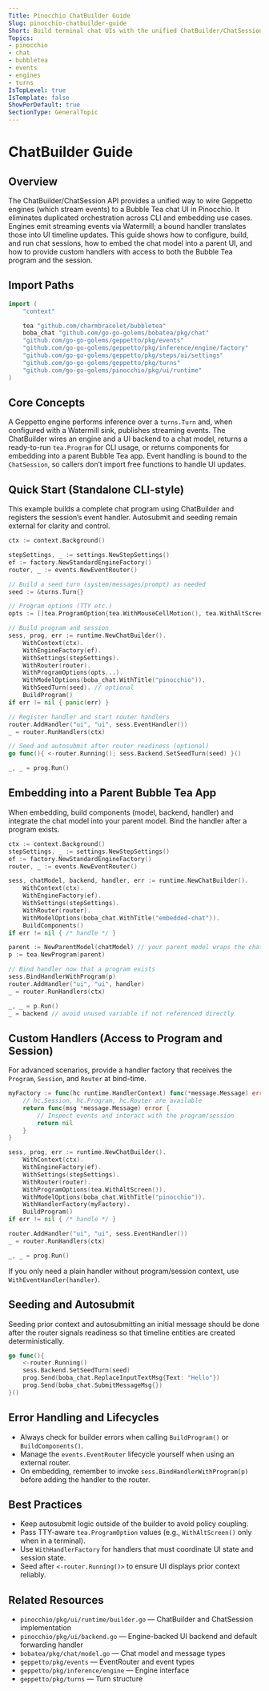 ```yaml
---
Title: Pinocchio ChatBuilder Guide
Slug: pinocchio-chatbuilder-guide
Short: Build terminal chat UIs with the unified ChatBuilder/ChatSession API and Watermill event routing.
Topics:
- pinocchio
- chat
- bubbletea
- events
- engines
- turns
IsTopLevel: true
IsTemplate: false
ShowPerDefault: true
SectionType: GeneralTopic
---
```


# ChatBuilder Guide

## Overview

The ChatBuilder/ChatSession API provides a unified way to wire Geppetto engines (which stream events) to a Bubble Tea chat UI in Pinocchio. It eliminates duplicated orchestration across CLI and embedding use cases. Engines emit streaming events via Watermill; a bound handler translates those into UI timeline updates. This guide shows how to configure, build, and run chat sessions, how to embed the chat model into a parent UI, and how to provide custom handlers with access to both the Bubble Tea program and the session.

## Import Paths

```go
import (
    "context"

    tea "github.com/charmbracelet/bubbletea"
    boba_chat "github.com/go-go-golems/bobatea/pkg/chat"
    "github.com/go-go-golems/geppetto/pkg/events"
    "github.com/go-go-golems/geppetto/pkg/inference/engine/factory"
    "github.com/go-go-golems/geppetto/pkg/steps/ai/settings"
    "github.com/go-go-golems/geppetto/pkg/turns"
    "github.com/go-go-golems/pinocchio/pkg/ui/runtime"
)
```

## Core Concepts

A Geppetto engine performs inference over a `turns.Turn` and, when configured with a Watermill sink, publishes streaming events. The ChatBuilder wires an engine and a UI backend to a chat model, returns a ready-to-run `tea.Program` for CLI usage, or returns components for embedding into a parent Bubble Tea app. Event handling is bound to the `ChatSession`, so callers don’t import free functions to handle UI updates.

## Quick Start (Standalone CLI-style)

This example builds a complete chat program using ChatBuilder and registers the session’s event handler. Autosubmit and seeding remain external for clarity and control.

```go
ctx := context.Background()

stepSettings, _ := settings.NewStepSettings()
ef := factory.NewStandardEngineFactory()
router, _ := events.NewEventRouter()

// Build a seed turn (system/messages/prompt) as needed
seed := &turns.Turn{}

// Program options (TTY etc.)
opts := []tea.ProgramOption{tea.WithMouseCellMotion(), tea.WithAltScreen()}

// Build program and session
sess, prog, err := runtime.NewChatBuilder().
    WithContext(ctx).
    WithEngineFactory(ef).
    WithSettings(stepSettings).
    WithRouter(router).
    WithProgramOptions(opts...).
    WithModelOptions(boba_chat.WithTitle("pinocchio")).
    WithSeedTurn(seed). // optional
    BuildProgram()
if err != nil { panic(err) }

// Register handler and start router handlers
router.AddHandler("ui", "ui", sess.EventHandler())
_ = router.RunHandlers(ctx)

// Seed and autosubmit after router readiness (optional)
go func(){ <-router.Running(); sess.Backend.SetSeedTurn(seed) }()

_, _ = prog.Run()
```

## Embedding into a Parent Bubble Tea App

When embedding, build components (model, backend, handler) and integrate the chat model into your parent model. Bind the handler after a program exists.

```go
ctx := context.Background()
stepSettings, _ := settings.NewStepSettings()
ef := factory.NewStandardEngineFactory()
router, _ := events.NewEventRouter()

sess, chatModel, backend, handler, err := runtime.NewChatBuilder().
    WithContext(ctx).
    WithEngineFactory(ef).
    WithSettings(stepSettings).
    WithRouter(router).
    WithModelOptions(boba_chat.WithTitle("embedded-chat")).
    BuildComponents()
if err != nil { /* handle */ }

parent := NewParentModel(chatModel) // your parent model wraps the chat model
p := tea.NewProgram(parent)

// Bind handler now that a program exists
sess.BindHandlerWithProgram(p)
router.AddHandler("ui", "ui", handler)
_ = router.RunHandlers(ctx)

_, _ = p.Run()
_ = backend // avoid unused variable if not referenced directly
```

## Custom Handlers (Access to Program and Session)

For advanced scenarios, provide a handler factory that receives the `Program`, `Session`, and `Router` at bind-time.

```go
myFactory := func(hc runtime.HandlerContext) func(*message.Message) error {
    // hc.Session, hc.Program, hc.Router are available
    return func(msg *message.Message) error {
        // Inspect events and interact with the program/session
        return nil
    }
}

sess, prog, err := runtime.NewChatBuilder().
    WithContext(ctx).
    WithEngineFactory(ef).
    WithSettings(stepSettings).
    WithRouter(router).
    WithProgramOptions(tea.WithAltScreen()).
    WithModelOptions(boba_chat.WithTitle("pinocchio")).
    WithHandlerFactory(myFactory).
    BuildProgram()
if err != nil { /* handle */ }

router.AddHandler("ui", "ui", sess.EventHandler())
_ = router.RunHandlers(ctx)

_, _ = prog.Run()
```

If you only need a plain handler without program/session context, use `WithEventHandler(handler)`.

## Seeding and Autosubmit

Seeding prior context and autosubmitting an initial message should be done after the router signals readiness so that timeline entities are created deterministically.

```go
go func(){
    <-router.Running()
    sess.Backend.SetSeedTurn(seed)
    prog.Send(boba_chat.ReplaceInputTextMsg{Text: "Hello"})
    prog.Send(boba_chat.SubmitMessageMsg{})
}()
```

## Error Handling and Lifecycles

- Always check for builder errors when calling `BuildProgram()` or `BuildComponents()`.
- Manage the `events.EventRouter` lifecycle yourself when using an external router.
- On embedding, remember to invoke `sess.BindHandlerWithProgram(p)` before adding the handler to the router.

## Best Practices

- Keep autosubmit logic outside of the builder to avoid policy coupling.
- Pass TTY-aware `tea.ProgramOption` values (e.g., `WithAltScreen()` only when in a terminal).
- Use `WithHandlerFactory` for handlers that must coordinate UI state and session state.
- Seed after `<-router.Running()>` to ensure UI displays prior context reliably.

## Related Resources

- `pinocchio/pkg/ui/runtime/builder.go` — ChatBuilder and ChatSession implementation
- `pinocchio/pkg/ui/backend.go` — Engine-backed UI backend and default forwarding handler
- `bobatea/pkg/chat/model.go` — Chat model and message types
- `geppetto/pkg/events` — EventRouter and event types
- `geppetto/pkg/inference/engine` — Engine interface
- `geppetto/pkg/turns` — Turn structure


